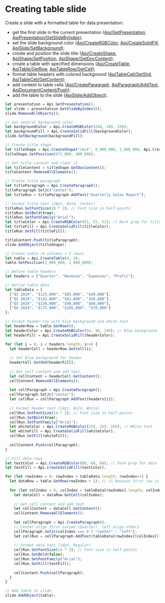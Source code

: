 # Creating table slide

Create a slide with a formatted table for data presentation:

- get the first slide in the current presentation ([Api/GetPresentation](/docs/office-api/usage-api/presentation-api/Api/Methods/GetPresentation.md), [ApiPresentation/GetSlideByIndex](/docs/office-api/usage-api/presentation-api/ApiPresentation/Methods/GetSlideByIndex.md));
- set the slide background color ([Api/CreateRGBColor](/docs/office-api/usage-api/presentation-api/Api/Methods/CreateRGBColor.md), [Api/CreateSolidFill](/docs/office-api/usage-api/presentation-api/Api/Methods/CreateSolidFill.md), [ApiSlide/SetBackground](/docs/office-api/usage-api/presentation-api/ApiSlide/Methods/SetBackground.md));
- create and position the slide title ([Api/CreateShape](/docs/office-api/usage-api/presentation-api/Api/Methods/CreateShape.md), [ApiShape/SetPosition](/docs/office-api/usage-api/presentation-api/ApiShape/Methods/SetPosition.md), [ApiShape/GetDocContent](/docs/office-api/usage-api/presentation-api/ApiShape/Methods/GetDocContent.md));
- create a table with specified dimensions ([Api/CreateTable](/docs/office-api/usage-api/presentation-api/Api/Methods/CreateTable.md), [ApiTable/GetRow](/docs/office-api/usage-api/presentation-api/ApiTable/Methods/GetRow.md), [ApiTableRow/GetCell](/docs/office-api/usage-api/presentation-api/ApiTableRow/Methods/GetCell.md));
- format table headers with colored background ([ApiTableCell/SetShd](/docs/office-api/usage-api/presentation-api/ApiTableCell/Methods/SetShd.md), [ApiTableCell/GetContent](/docs/office-api/usage-api/presentation-api/ApiTableCell/Methods/GetContent.md));
- add content to table cells ([Api/CreateParagraph](/docs/office-api/usage-api/presentation-api/Api/Methods/CreateParagraph.md), [ApiParagraph/AddText](/docs/office-api/usage-api/presentation-api/ApiParagraph/Methods/AddText.md), [ApiDocumentContent/Push](/docs/office-api/usage-api/presentation-api/ApiDocumentContent/Methods/Push.md));
- add the table to the slide ([ApiSlide/AddObject](/docs/office-api/usage-api/presentation-api/ApiSlide/Methods/AddObject.md)).

```ts editor-pptx
let presentation = Api.GetPresentation();
let slide = presentation.GetSlideByIndex(0);
slide.RemoveAllObjects();

// Set neutral background color
let backgroundColor = Api.CreateRGBColor(248, 249, 250);
let backgroundFill = Api.CreateSolidFill(backgroundColor);
slide.SetBackground(backgroundFill);

// Create title shape
let titleShape = Api.CreateShape("rect", 8_000_000, 1_000_000, Api.CreateNoFill(), Api.CreateStroke(0, Api.CreateNoFill()));
titleShape.SetPosition(572_000, 400_000);

// Get title content and clear it
let titleContent = titleShape.GetDocContent();
titleContent.RemoveAllElements();

// Create title paragraph
let titleParagraph = Api.CreateParagraph();
titleParagraph.SetJc("center");
let titleRun = titleParagraph.AddText("Quarterly Sales Report");

// Format title text (28pt, Bold, Center)
titleRun.SetFontSize(28 * 2); // Font size in half-points
titleRun.SetBold(true);
titleRun.SetFontFamily("Arial");
let titleColor = Api.CreateRGBColor(51, 51, 51); // Dark gray for title
let titleFill = Api.CreateSolidFill(titleColor);
titleRun.SetFill(titleFill);

titleContent.Push(titleParagraph);
slide.AddObject(titleShape);

// Create table (4 columns × 5 rows)
let table = Api.CreateTable(4, 5);
table.SetPosition(1_000_000, 1_800_000);

// Define table headers
let headers = ["Quarter", "Revenue", "Expenses", "Profit"];

// Define table data
let tableData = [
  ["Q1 2024", "$125,000", "$85,000", "$40,000"],
  ["Q2 2024", "$142,000", "$92,000", "$50,000"],
  ["Q3 2024", "$158,000", "$98,000", "$60,000"],
  ["Q4 2024", "$175,000", "$105,000", "$70,000"]
];

// Format header row with blue background and white text
let headerRow = table.GetRow(0);
let headerColor = Api.CreateRGBColor(54, 96, 146); // Blue background
let headerFill = Api.CreateSolidFill(headerColor);

for (let i = 0; i < headers.length; i++) {
  let headerCell = headerRow.GetCell(i);
  
  // Set blue background for header
  headerCell.SetShd(headerFill);
  
  // Get cell content and add text
  let cellContent = headerCell.GetContent();
  cellContent.RemoveAllElements();
  
  let cellParagraph = Api.CreateParagraph();
  cellParagraph.SetJc("center");
  let cellRun = cellParagraph.AddText(headers[i]);
  
  // Format header text (14pt, Bold, White)
  cellRun.SetFontSize(14 * 2); // Font size in half-points
  cellRun.SetBold(true);
  cellRun.SetFontFamily("Arial");
  let whiteColor = Api.CreateRGBColor(255, 255, 255); // White text
  let whiteFill = Api.CreateSolidFill(whiteColor);
  cellRun.SetFill(whiteFill);
  
  cellContent.Push(cellParagraph);
}

// Fill data rows
let textColor = Api.CreateRGBColor(68, 68, 68); // Dark gray for data
let textFill = Api.CreateSolidFill(textColor);

for (let rowIndex = 0; rowIndex < tableData.length; rowIndex++) {
  let dataRow = table.GetRow(rowIndex + 1); // +1 because first row is header
  
  for (let colIndex = 0; colIndex < tableData[rowIndex].length; colIndex++) {
    let dataCell = dataRow.GetCell(colIndex);
    
    // Get cell content and add text
    let cellContent = dataCell.GetContent();
    cellContent.RemoveAllElements();
    
    let cellParagraph = Api.CreateParagraph();
    // Center align first column (Quarter), left align others
    cellParagraph.SetJc(colIndex === 0 ? "center" : "left");
    let cellRun = cellParagraph.AddText(tableData[rowIndex][colIndex]);
    
    // Format data text (14pt, Regular)
    cellRun.SetFontSize(14 * 2); // Font size in half-points
    cellRun.SetBold(false);
    cellRun.SetFontFamily("Arial");
    cellRun.SetFill(textFill);
    
    cellContent.Push(cellParagraph);
  }
}

// Add table to slide
slide.AddObject(table);
```
